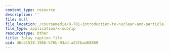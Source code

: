 ```yaml
---
content_type: resource
description: ''
file: null
file_location: /coursemedia/8-701-introduction-to-nuclear-and-particle-physics-fall-2020/d6ce15381966576b93ada23fbad68869_6xzjJ5ncGxY.vtt
file_type: application/x-subrip
resourcetype: Other
title: 3play caption file
uid: d6ce1538-1966-576b-93ad-a23fbad68869
---
```

